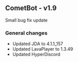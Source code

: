 ## CometBot - v1.9

Small bug fix update

### General changes
* Updated JDA to 4.1.1_157
* Updated LavaPlayer to 1.3.49
* Updated HyperDiscord
